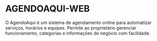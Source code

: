 # AGENDOAQUI-WEB
O AgendoAqui é um sistema de agendamento online para automatizar serviços, horários e equipes. Permite ao proprietário gerenciar funcionamento, categorias e informações do negócio com facilidade.
